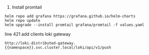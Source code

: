 1. Install promtail
```
helm repo add grafana https://grafana.github.io/helm-charts
helm repo update
helm upgrade --install promtail grafana/promtail -f values.yaml
```

line 421 add clients loki gateway
```
http://loki-distributed-gateway.{{namespace}}.svc.cluster.local/loki/api/v1/push
```
